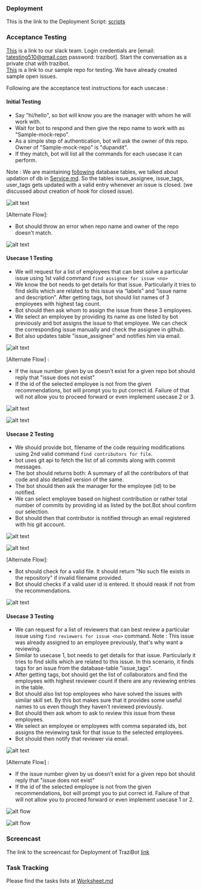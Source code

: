 ### Deployment

This is the link to the Deployment Script: [scripts](https://github.ncsu.edu/sbshete/CSC-510-Project/tree/milestone-deploy/ansible)

### Acceptance Testing

[This](https://projectteam510.slack.com/messages/C6VUEBQEM/) is a link to our slack team. Login credentials are [email: tatesting510@gmail.com password: trazibot]. Start the conversation as a private chat with trazibot. <br />
[This](https://github.ncsu.edu/dupandit/Sample-mock-repo) is a link to our sample repo for testing. We have already created sample open issues. 

Following are the acceptance test instructions for each usecase :

#### Initial Testing

* Say "hi/hello", so bot will know you are the manager with whom he will work with.
* Wait for bot to respond and then give the repo name to work with as "Sample-mock-repo". 
* As a simple step of authentication, bot will ask the owner of this repo. Owner of "Sample-mock-repo" is "dupandit".
* If they match, bot will list all the commands for each usecase it can perform.

Note : We are maintaining [following](https://github.ncsu.edu/sbshete/CSC-510-Project/blob/milestone3/database/database.md) database tables, we talked about updation of db in [Service.md](https://github.ncsu.edu/sbshete/CSC-510-Project/blob/milestone3/SERVICE.md). So  the tables issue_assignee, issue_tags, user_tags gets updated with a valid entry whenever an issue is closed. (we discussed about creation of hook for closed issue).


![alt text](https://github.ncsu.edu/sbshete/CSC-510-Project/blob/milestone-deploy/images/Screen%20Shot%202017-11-28%20at%2010.47.19%20PM.png)

[Alternate Flow]:
* Bot should throw an error when repo name and owner of the repo doesn't match.

![alt text](https://github.ncsu.edu/sbshete/CSC-510-Project/blob/milestone-deploy/images/Screen%20Shot%202017-11-28%20at%2010.48.46%20PM.png)


#### Usecase 1 Testing
* We will request for a list of employees that can best solve a particular issue using 1st valid command ```find assignee for issue <no>```
* We know the bot needs to get details for that issue. Particularly it tries to find skills which are related to this issue via “labels” and “issue name and description”. After getting tags, bot should list names of 3 employees with highest tag count.
* Bot should then ask whom to assign the issue from these 3 employees.
* We select an employee by providing its name as one listed by bot previously and bot assigns the issue to that employee. We can check the corresponding issue manually and check the assignee in github.
* Bot also updates table "issue_assignee" and notifies him via email.


![alt text](https://github.ncsu.edu/sbshete/CSC-510-Project/blob/milestone-deploy/images/Screen%20Shot%202017-11-28%20at%2010.51.14%20PM.png)


[Alternate Flow] :
* If the issue number given by us doesn’t exist for a given repo bot should reply that "issue does not exist"
* If the id of the selected employee is not from the given recommendations, bot will prompt you to put correct id. Failure of that will not allow you to proceed forward or even implement usecase 2 or 3.

![alt text](https://github.ncsu.edu/sbshete/CSC-510-Project/blob/milestone-deploy/images/Screen%20Shot%202017-11-28%20at%2010.52.36%20PM.png)

![alt text](https://github.ncsu.edu/sbshete/CSC-510-Project/blob/milestone-deploy/images/Screen%20Shot%202017-11-28%20at%2010.54.25%20PM.png)

#### Usecase 2 Testing
* We should provide bot, filename of the code requiring modifications using 2nd valid command ```find contributors for file```.
* bot uses git api to fetch the list of all commits along with commit messages.
* The bot should returns both: A summary of all the contributors of that code and also detailed version of the same.
* The bot should then ask the manager for the employee (id) to be notified.
* We can select employee based on highest contribution or rather total number of commits by providing id as listed by the bot.Bot shoul confirm our selection.
* Bot should then that contributor is notified through an email registered with his git account.

![alt text](https://github.ncsu.edu/sbshete/CSC-510-Project/blob/milestone-deploy/images/Screen%20Shot%202017-11-28%20at%2010.56.18%20PM.png)

![alt text](https://github.ncsu.edu/sbshete/CSC-510-Project/blob/milestone-deploy/images/Screen%20Shot%202017-11-28%20at%2010.56.34%20PM.png)

[Alternate Flow]:
* Bot should check for a valid file. It should return "No such file exists in the repository" if invalid filename provided.
* Bot should checks if a valid user id is entered. It should reask if not from the recommendations.

![alt text](https://github.ncsu.edu/sbshete/CSC-510-Project/blob/milestone-deploy/images/Screen%20Shot%202017-11-28%20at%2010.57.08%20PM.png)

#### Usecase 3 Testing
* We can request for a list of reviewers that can best review a particular issue using ```find reviewers for issue <no>``` command.
Note :  This issue was already assigned to an employee previously, that's why want a reviewing. 
* Similar to usecase 1, bot needs to get details for that issue. Particularly it tries to find skills which are related to this issue. In this scenario, it finds tags for an issue from the database-table "issue_tags".
* After getting tags, bot should get the list of collaborators and find the employees with highest reviewer count if there are any reviewing entries in the table.
* Bot should also list top employees who have solved the issues with similar skill set. By this bot makes sure that it provides some useful names to us even though they haven't reviewed previously.
* Bot should then ask whom to ask to review this issue from these employees.
* We select an employee or employees with comma separated ids, bot assigns the reviewing task for that issue to the selected employees.
* Bot should then notify that reviewer via email.
  
![alt text](https://github.ncsu.edu/sbshete/CSC-510-Project/blob/milestone-deploy/images/Screen%20Shot%202017-11-28%20at%2010.58.41%20PM.png)

[Alternate Flow] :
* If the issue number given by us doesn’t exist for a given repo bot should reply that "issue does not exist"
* If the id of the selected employee is not from the given recommendations, bot will prompt you to put correct id. Failure of that will not allow you to proceed forward or even implement usecase 1 or 2.

![alt flow](https://github.ncsu.edu/sbshete/CSC-510-Project/blob/milestone-deploy/images/Screen%20Shot%202017-11-28%20at%2010.59.30%20PM.png)

![alt flow](https://github.ncsu.edu/sbshete/CSC-510-Project/blob/milestone-deploy/images/Screen%20Shot%202017-11-28%20at%2011.00.22%20PM.png)

### Screencast
The link to the screencast for Deployment of TraziBot [link](https://youtu.be/z84uEk1zra8)

### Task Tracking  

Please find the tasks lists at [Worksheet.md](https://github.ncsu.edu/sbshete/CSC-510-Project/blob/milestone-deploy/WORKSHEET.md)






